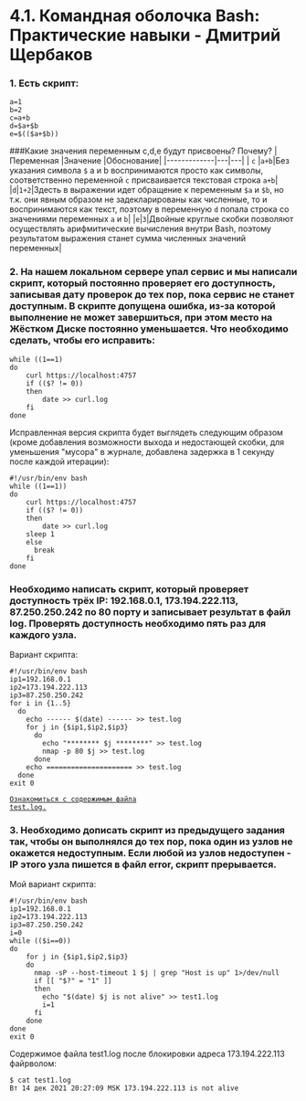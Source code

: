 # 4.1. Командная оболочка Bash: Практические навыки - Дмитрий Щербаков
### 1. Есть скрипт:
```commandline
a=1
b=2
c=a+b
d=$a+$b
e=$(($a+$b))
```
###Какие значения переменным c,d,e будут присвоены? Почему?
| Переменная	 |Значение	|Обоснование|
|-------------|---|---|
| `c`         |`a+b`|Без указания символа `$` a и b воспринимаются просто как символы, соответственно переменной `c` присваивается текстовая строка `a+b`|
|`d`|`1+2`|Здесть в выражении идет обращение к переменным `$a` и `$b`, но т.к. они явным образом не задекларированы как численные, то и воспринимаются как текст, поэтому в переменную `d` попала строка со значениями переменных `a` и `b`|
|`e`|`3`|Двойные круглые скобки позволяют осуществлять арифмитические вычисления внутри Bash, поэтому результатом выражения станет сумма численных значений переменных|

### 2. На нашем локальном сервере упал сервис и мы написали скрипт, который постоянно проверяет его доступность, записывая дату проверок до тех пор, пока сервис не станет доступным. В скрипте допущена ошибка, из-за которой выполнение не может завершиться, при этом место на Жёстком Диске постоянно уменьшается. Что необходимо сделать, чтобы его исправить:
```commandline
while ((1==1)
do
	curl https://localhost:4757
	if (($? != 0))
	then
		date >> curl.log
	fi
done
```
Исправленная версия скрипта будет выглядеть следующим образом (кроме добавления возможности выхода и недостающей скобки, для уменьшения "мусора" в журнале, добавлена задержка в 1 секунду после каждой итерации):
```commandline
#!/usr/bin/env bash
while ((1==1))
do
	curl https://localhost:4757
	if (($? != 0))
	then
		date >> curl.log
    sleep 1
	else
	  break
	fi
done
```
### Необходимо написать скрипт, который проверяет доступность трёх IP: 192.168.0.1, 173.194.222.113, 87.250.250.242 по 80 порту и записывает результат в файл log. Проверять доступность необходимо пять раз для каждого узла.
Вариант скрипта:
```commandline
#!/usr/bin/env bash
ip1=192.168.0.1
ip2=173.194.222.113
ip3=87.250.250.242
for i in {1..5}
  do
    echo ------ $(date) ------ >> test.log
    for j in {$ip1,$ip2,$ip3}
      do
        echo "******** $j ********" >> test.log
        nmap -p 80 $j >> test.log
      done
    echo ===================== >> test.log
  done
exit 0
```

<code>[Ознакомиться с содержимым файла test.log.](./test.log) </code>

### 3. Необходимо дописать скрипт из предыдущего задания так, чтобы он выполнялся до тех пор, пока один из узлов не окажется недоступным. Если любой из узлов недоступен - IP этого узла пишется в файл error, скрипт прерывается.
Мой вариант скрипта:
```commandline
#!/usr/bin/env bash
ip1=192.168.0.1
ip2=173.194.222.113
ip3=87.250.250.242
i=0
while (($i==0))
do
    for j in {$ip1,$ip2,$ip3}
    do
      nmap -sP --host-timeout 1 $j | grep "Host is up" 1>/dev/null
      if [[ "$?" = "1" ]]
      then
        echo "$(date) $j is not alive" >> test1.log
        i=1
      fi
    done
done
exit 0
```

Содержимое файла test1.log после блокировки адреса 173.194.222.113 файрволом:
```commandline
$ cat test1.log 
Вт 14 дек 2021 20:27:09 MSK 173.194.222.113 is not alive
```
